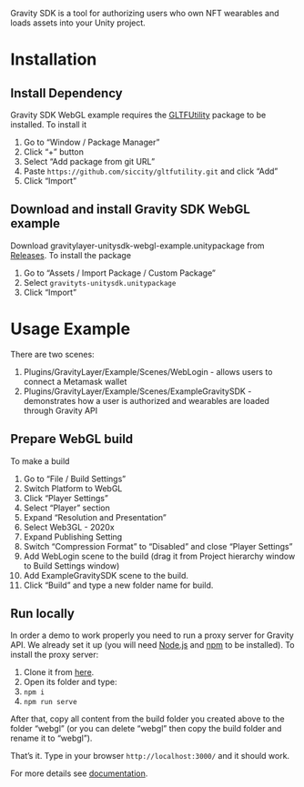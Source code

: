 Gravity SDK is a tool for authorizing users who own NFT wearables and loads assets into your Unity project.

# Installation

## Install Dependency
Gravity SDK WebGL example requires the [GLTFUtility](https://github.com/Siccity/GLTFUtility) package to be installed. To install it 
1. Go to “Window / Package Manager”
2. Click “+” button
3. Select “Add package from git URL”
4. Paste `https://github.com/siccity/gltfutility.git` and click “Add”
5. Click “Import”

## Download and install Gravity SDK WebGL example
Download gravitylayer-unitysdk-webgl-example.unitypackage from [Releases](https://github.com/Gravity-Studio-Digital-Wear/UnitySDK-WebGL-example/releases). To install the package
1. Go to “Assets / Import Package / Custom Package”
2. Select `gravityts-unitysdk.unitypackage`
3. Click “Import”

# Usage Example

There are two scenes:
1. Plugins/GravityLayer/Example/Scenes/WebLogin - allows users to connect a Metamask wallet
2. Plugins/GravityLayer/Example/Scenes/ExampleGravitySDK - demonstrates how a user is authorized and wearables are loaded through Gravity API

## Prepare WebGL build

To make a build
1. Go to “File / Build Settings”
2. Switch Platform to WebGL
3. Click “Player Settings”
4. Select “Player” section
5. Expand “Resolution and Presentation”
6. Select Web3GL - 2020x
7. Expand Publishing Setting
8. Switch “Compression Format” to “Disabled” and close “Player Settings”
9. Add WebLogin scene to the build (drag it from Project hierarchy window to Build Settings window)
10. Add ExampleGravitySDK scene to the build.
11. Click “Build” and type a new folder name for build.

## Run locally

In order a demo to work properly you need to run a proxy server for Gravity API. We already set it up (you will need [Node.js](https://nodejs.org/en/) and [npm](https://www.npmjs.com/) to be installed). To install the proxy server:
1. Clone it from [here](https://github.com/Gravity-Studio-Digital-Wear/webgl-serve).
2. Open its folder and type:
  1. `npm i`
  2. `npm run serve`

After that, copy all content from the build folder you created above to the folder “webgl” (or you can delete “webgl” then copy the build folder and rename it to “webgl”).

That’s it. Type in your browser `http://localhost:3000/` and it should work.

For more details see [documentation](https://gravity-studio-digital-wear.github.io/gravity-docs/).
